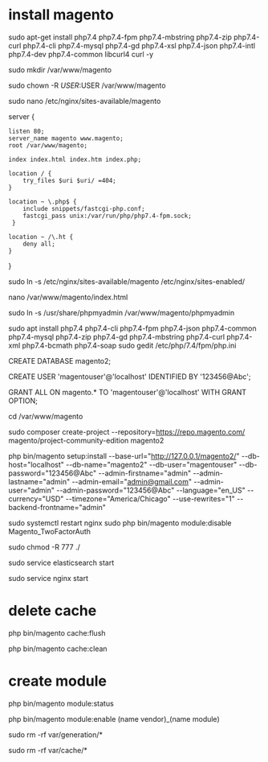 # install magento 

sudo apt-get install php7.4 php7.4-fpm php7.4-mbstring php7.4-zip php7.4-curl php7.4-cli php7.4-mysql php7.4-gd php7.4-xsl php7.4-json php7.4-intl php7.4-dev php7.4-common libcurl4 curl -y

sudo mkdir /var/www/magento

sudo chown -R $USER:$USER /var/www/magento

sudo nano /etc/nginx/sites-available/magento


server {

    listen 80;
    server_name magento www.magento;
    root /var/www/magento;

    index index.html index.htm index.php;

    location / {
        try_files $uri $uri/ =404;
    }

    location ~ \.php$ {
        include snippets/fastcgi-php.conf;
        fastcgi_pass unix:/var/run/php/php7.4-fpm.sock;
     }

    location ~ /\.ht {
        deny all;
    }
}

sudo ln -s /etc/nginx/sites-available/magento /etc/nginx/sites-enabled/

nano /var/www/magento/index.html

sudo ln -s /usr/share/phpmyadmin /var/www/magento/phpmyadmin

sudo apt install php7.4 php7.4-cli php7.4-fpm php7.4-json php7.4-common php7.4-mysql php7.4-zip php7.4-gd  php7.4-mbstring php7.4-curl php7.4-xml php7.4-bcmath php7.4-soap
sudo gedit /etc/php/7.4/fpm/php.ini

CREATE DATABASE magento2;

CREATE USER 'magentouser'@'localhost' IDENTIFIED BY '123456@Abc';

GRANT ALL ON magento.* TO 'magentouser'@'localhost' WITH GRANT OPTION;

cd /var/www/magento


sudo composer create-project --repository=https://repo.magento.com/ magento/project-community-edition magento2

php bin/magento setup:install --base-url="http://127.0.0.1/magento2/" --db-host="localhost" --db-name="magento2" --db-user="magentouser" --db-password="123456@Abc" --admin-firstname="admin" --admin-lastname="admin" --admin-email="admin@gmail.com" --admin-user="admin" --admin-password="123456@Abc" --language="en_US" --currency="USD" --timezone="America/Chicago" --use-rewrites="1" --backend-frontname="admin"

sudo systemctl restart nginx
sudo php bin/magento module:disable Magento_TwoFactorAuth

sudo chmod -R 777 ./

sudo service elasticsearch start

sudo service nginx start


# delete cache
php bin/magento cache:flush

php bin/magento cache:clean


# create module

php bin/magento module:status

php bin/magento module:enable (name vendor)_(name module)

sudo rm -rf var/generation/*

sudo rm -rf var/cache/*

